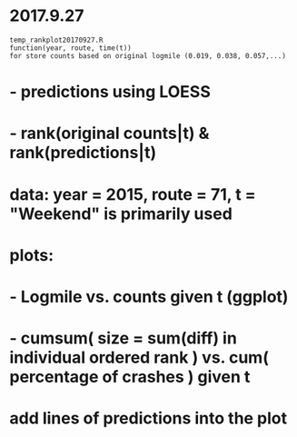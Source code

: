 # 2017.9.27
    temp_rankplot20170927.R
    function(year, route, time(t)) 
    for store counts based on original logmile (0.019, 0.038, 0.057,...)
#   - predictions using LOESS
#   - rank(original counts|t) & rank(predictions|t)
# data: year = 2015, route = 71, t = "Weekend" is primarily used
# plots:
# - Logmile vs. counts given t (ggplot)
# - cumsum( size = sum(diff) in individual ordered rank ) vs. cum( percentage of crashes ) given t
#   add lines of predictions into the plot
